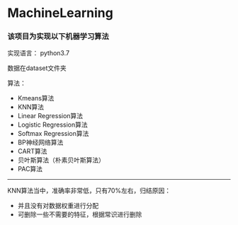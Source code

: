 # MachineLearning

### 该项目为实现以下机器学习算法

实现语言： python3.7

数据在dataset文件夹

算法：
* Kmeans算法
* KNN算法
* Linear Regression算法
* Logistic Regression算法
* Softmax Regression算法
* BP神经网络算法
* CART算法
* 贝叶斯算法（朴素贝叶斯算法）
* PAC算法

***

KNN算法当中，准确率非常低，只有70%左右，归结原因：
* 并且没有对数据权重进行分配
* 可删除一些不需要的特征，根据常识进行删除
